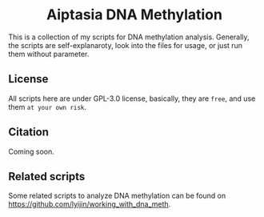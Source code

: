# <center>Aiptasia DNA Methylation</center>

This is a collection of my scripts for DNA methylation analysis.
Generally, the scripts are self-explanaroty, look into the files for usage, or just run them without parameter.

## License
All scripts here are under GPL-3.0 license, basically, they are `free`, and use them `at your own risk`.

## Citation
Coming soon.

## Related scripts
Some related scripts to analyze DNA methylation can be found on https://github.com/lyijin/working_with_dna_meth.
